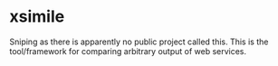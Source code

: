 xsimile
=======

Sniping as there is apparently no public project called this. This is the tool/framework for comparing arbitrary output of web services.
